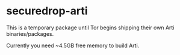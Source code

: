 securedrop-arti
===============

This is a temporary package until Tor begins shipping their own Arti binaries/packages.

Currently you need ~4.5GB free memory to build Arti.


